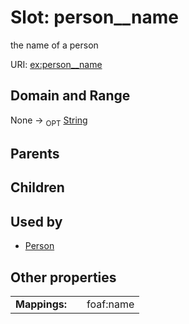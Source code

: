 
# Slot: person__name


the name of a person

URI: [ex:person__name](https://example.org/linkml/hello-world/person__name)


## Domain and Range

None ->  <sub>OPT</sub> [String](types/String.md)

## Parents


## Children


## Used by

 * [Person](Person.md)

## Other properties

|  |  |  |
| --- | --- | --- |
| **Mappings:** | | foaf:name |

